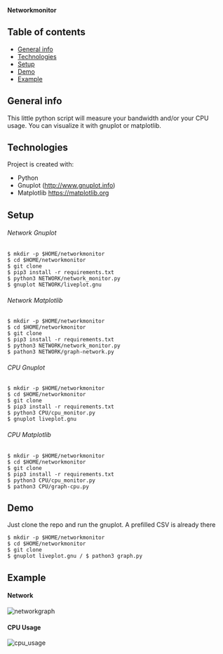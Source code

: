 **Networkmonitor**

## Table of contents
* [General info](#general-info)
* [Technologies](#technologies)
* [Setup](#setup)
* [Demo](#demo)
* [Example](#example)


## General info
This little python script will measure your bandwidth and/or your CPU usage. 
You can visualize it with gnuplot or matplotlib.

## Technologies
Project is created with:
* Python
* Gnuplot (http://www.gnuplot.info)
* Matplotlib https://matplotlib.org
	
## Setup
###### Network Gnuplot 
```
$ mkdir -p $HOME/networkmonitor
$ cd $HOME/networkmonitor
$ git clone
$ pip3 install -r requirements.txt
$ python3 NETWORK/network_monitor.py
$ gnuplot NETWORK/liveplot.gnu
```
###### Network Matplotlib
```
$ mkdir -p $HOME/networkmonitor
$ cd $HOME/networkmonitor
$ git clone
$ pip3 install -r requirements.txt
$ python3 NETWORK/network_monitor.py
$ pathon3 NETWORK/graph-network.py
```
###### CPU Gnuplot 
```
$ mkdir -p $HOME/networkmonitor
$ cd $HOME/networkmonitor
$ git clone
$ pip3 install -r requirements.txt
$ python3 CPU/cpu_monitor.py
$ gnuplot liveplot.gnu
```
###### CPU Matplotlib
```
$ mkdir -p $HOME/networkmonitor
$ cd $HOME/networkmonitor
$ git clone
$ pip3 install -r requirements.txt
$ python3 CPU/cpu_monitor.py
$ pathon3 CPU/graph-cpu.py
```
## Demo
Just clone the repo and run the gnuplot. A prefilled CSV is already there
```
$ mkdir -p $HOME/networkmonitor
$ cd $HOME/networkmonitor
$ git clone
$ gnuplot liveplot.gnu / $ pathon3 graph.py
```

## Example
#### Network
![networkgraph](https://user-images.githubusercontent.com/18714033/152780777-458d5941-ce2b-4697-be14-fd59a4137370.jpg)

#### CPU Usage
![cpu_usage](https://user-images.githubusercontent.com/18714033/152798312-fbea57c4-9e36-4da3-bb8f-0080dd7fe4d3.jpg)


